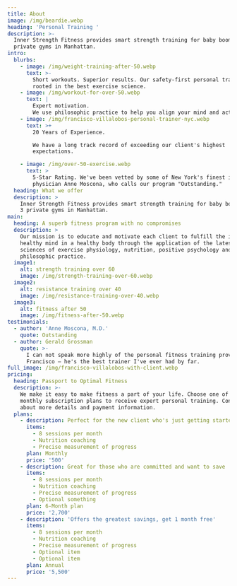 ```yaml
---
title: About
image: /img/beardie.webp
heading: 'Personal Training '
description: >-
  Inner Strength Fitness provides smart strength training for baby boomers at 3
  private gyms in Manhattan.
intro:
  blurbs:
    - image: /img/weight-training-after-50.webp
      text: >-
        Short workouts. Superior results. Our safety-first personal training is
        rooted in the best exercise science.
    - image: /img/workout-for-over-50.webp
      text: |
        Expert motivation.
        We use philosophic practice to help you align your mind and actions. 
    - image: /img/francisco-villalobos-personal-trainer-nyc.webp
      text: >+
        20 Years of Experience.

        We have a long track record of exceeding our client's highest
        expectations. 

    - image: /img/over-50-exercise.webp
      text: >
        5-Star Rating. We've been vetted by some of New York's finest including
        physician Anne Moscona, who calls our program "Outstanding."
  heading: What we offer
  description: >
    Inner Strength Fitness provides smart strength training for baby boomers at
    3 private gyms in Manhattan.
main:
  heading: A superb fitness program with no compromises
  description: >
    Our mission is to educate and motivate each client to fulfill the ideal of a
    healthy mind in a healthy body through the application of the latest in the
    sciences of exercise physiology, nutrition, positive psychology and
    philosophic practice.
  image1:
    alt: strength training over 60
    image: /img/strength-training-over-60.webp
  image2:
    alt: resistance training over 40
    image: /img/resistance-training-over-40.webp
  image3:
    alt: fitness after 50
    image: /img/fitness-after-50.webp
testimonials:
  - author: 'Anne Moscona, M.D.'
    quote: Outstanding
  - author: Gerald Grossman
    quote: >-
      I can not speak more highly of the personal fitness training provided by
      Francisco – he's the best trainer I've ever had by far.
full_image: /img/francisco-villalobos-with-client.webp
pricing:
  heading: Passport to Optimal Fitness
  description: >-
    We make it easy to make fitness a part of your life. Choose one of our
    monthly subscription plans to receive expert personal training. Contact us
    about more details and payment information.
  plans:
    - description: Perfect for the new client who's just getting started
      items:
        - 8 sessions per month
        - Nutrition coaching
        - Precise measurement of progress
      plan: Monthly
      price: '500'
    - description: Great for those who are committed and want to save
      items:
        - 8 sessions per month
        - Nutrition coaching
        - Precise measurement of progress
        - Optional something
      plan: 6-Month plan
      price: '2,700'
    - description: 'Offers the greatest savings, get 1 month free'
      items:
        - 8 sessions per month
        - Nutrition coaching
        - Precise measurement of progress
        - Optional item
        - Optional item
      plan: Annual
      price: '5,500'
---
```


